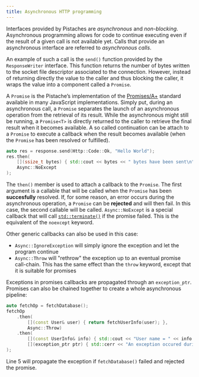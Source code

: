 ```yaml
---
title: Asynchronous HTTP programming
---
```


<!--
SPDX-FileCopyrightText: 2016 Mathieu Stefani
SPDX-FileCopyrightText: 2021 Andrea Pappacoda

SPDX-License-Identifier: Apache-2.0
-->

Interfaces provided by Pistaches are _asynchronous_ and _non-blocking_. Asynchronous programming allows for code to continue executing even if the result of a given call is not available yet. Calls that provide an asynchronous interface are referred to _asynchronous calls_.

An example of such a call is the `send()` function provided by the `ResponseWriter` interface. This function returns the number of bytes written to the socket file descriptor associated to the connection. However, instead of returning directly the value to the caller and thus blocking the caller, it wraps the value into a component called a `Promise`.

A `Promise` is the Pistache’s implementation of the [Promises/A+](https://promisesaplus.com) standard available in many JavaScript implementations. Simply put, during an asynchronous call, a `Promise` separates the launch of an asynchronous operation from the retrieval of its result. While the asynchronous might still be running, a `Promise<T>` is directly returned to the caller to retrieve the final result when it becomes available. A so called continuation can be attach to a `Promise` to execute a callback when the result becomes available (when the `Promise` has been resolved or fulfilled).

```cpp
auto res = response.send(Http::Code::Ok, "Hello World");
res.then(
    [](ssize_t bytes) { std::cout << bytes << " bytes have been sent\n" },
    Async::NoExcept
);
```

The `then()` member is used to attach a callback to the `Promise`. The first argument is a callable that will be called when the `Promise` has been **succesfully** resolved. If, for some reason, an error occurs during the asynchronous operation, a `Promise` can be **rejected** and will then fail. In this case, the second callable will be called. `Async::NoExcept` is a special callback that will call [`std::terminate()`](https://en.cppreference.com/w/cpp/error/terminate) if the promise failed. This is the equivalent of the `noexcept` keyword.

Other generic callbacks can also be used in this case:

- `Async::IgnoreException` will simply ignore the exception and let the program continue
- `Async::Throw` will "rethrow" the exception up to an eventual promise call-chain. This has the same effect than the `throw` keyword, except that it is suitable for promises

Exceptions in promises callbacks are propagated through an `exception_ptr`. Promises can also be chained together to create a whole asynchronous pipeline:

```cpp
auto fetchOp = fetchDatabase();
fetchOp
    .then(
        [](const User& user) { return fetchUserInfo(user); },
        Async::Throw)
    .then(
        [](const UserInfo& info) { std::cout << "User name = " << info.name << '\n'; },
        [](exception_ptr ptr) { std::cerr << "An exception occured during user retrieval\n";}
);
```

Line 5 will propagate the exception if `fetchDatabase()` failed and rejected the promise.
